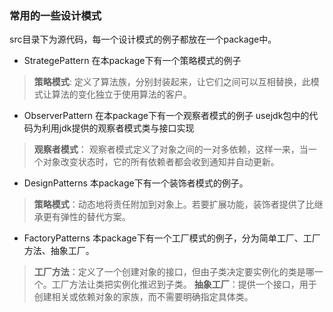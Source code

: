 ### **常用的一些设计模式**

src目录下为源代码，每一个设计模式的例子都放在一个package中。

- StrategePattern
	在本package下有一个策略模式的例子

> **策略模式**: 定义了算法族，分别封装起来，让它们之间可以互相替换，此模式让算法的变化独立于使用算法的客户。

- ObserverPattern
	在本package下有一个观察者模式的例子
	usejdk包中的代码为利用jdk提供的观察者模式类与接口实现

> **观察者模式**： 观察者模式定义了对象之间的一对多依赖，这样一来，当一个对象改变状态时，它的所有依赖者都会收到通知并自动更新。

- DesignPatterns
	本package下有一个装饰者模式的例子。

> **策略模式**：动态地将责任附加到对象上。若要扩展功能，装饰者提供了比继承更有弹性的替代方案。

- FactoryPatterns
	本package下有一个工厂模式的例子，分为简单工厂、工厂方法、抽象工厂。

> **工厂方法**：定义了一个创建对象的接口，但由子类决定要实例化的类是哪一个。工厂方法让类把实例化推迟到子类。
> **抽象工厂**：提供一个接口，用于创建相关或依赖对象的家族，而不需要明确指定具体类。